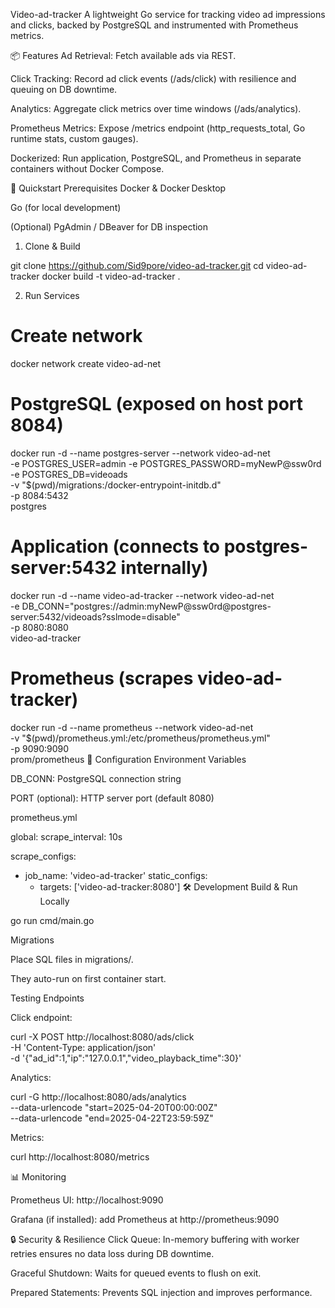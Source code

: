 Video-ad-tracker
A lightweight Go service for tracking video ad impressions and clicks, backed by PostgreSQL and instrumented with Prometheus metrics.

📦 Features
Ad Retrieval: Fetch available ads via REST.

Click Tracking: Record ad click events (/ads/click) with resilience and queuing on DB downtime.

Analytics: Aggregate click metrics over time windows (/ads/analytics).

Prometheus Metrics: Expose /metrics endpoint (http_requests_total, Go runtime stats, custom gauges).

Dockerized: Run application, PostgreSQL, and Prometheus in separate containers without Docker Compose.

🚀 Quickstart
Prerequisites
Docker & Docker Desktop

Go (for local development)

(Optional) PgAdmin / DBeaver for DB inspection

1. Clone & Build

git clone https://github.com/Sid9pore/video-ad-tracker.git
cd video-ad-tracker
docker build -t video-ad-tracker .

2. Run Services

# Create network
docker network create video-ad-net

# PostgreSQL (exposed on host port 8084)
docker run -d --name postgres-server --network video-ad-net \
  -e POSTGRES_USER=admin -e POSTGRES_PASSWORD=myNewP@ssw0rd \
  -e POSTGRES_DB=videoads \
  -v "$(pwd)/migrations:/docker-entrypoint-initdb.d" \
  -p 8084:5432 \
  postgres

# Application (connects to postgres-server:5432 internally)
docker run -d --name video-ad-tracker --network video-ad-net \
  -e DB_CONN="postgres://admin:myNewP@ssw0rd@postgres-server:5432/videoads?sslmode=disable" \
  -p 8080:8080 \
  video-ad-tracker

# Prometheus (scrapes video-ad-tracker)
docker run -d --name prometheus --network video-ad-net \
  -v "$(pwd)/prometheus.yml:/etc/prometheus/prometheus.yml" \
  -p 9090:9090 \
  prom/prometheus
📑 Configuration
Environment Variables

DB_CONN: PostgreSQL connection string

PORT (optional): HTTP server port (default 8080)

prometheus.yml

global:
  scrape_interval: 10s

scrape_configs:
  - job_name: 'video-ad-tracker'
    static_configs:
      - targets: ['video-ad-tracker:8080']
🛠️ Development
Build & Run Locally

go run cmd/main.go

Migrations

Place SQL files in migrations/.

They auto-run on first container start.

Testing Endpoints

Click endpoint:

curl -X POST http://localhost:8080/ads/click \
  -H 'Content-Type: application/json' \
  -d '{"ad_id":1,"ip":"127.0.0.1","video_playback_time":30}'

Analytics:

curl -G http://localhost:8080/ads/analytics \
  --data-urlencode "start=2025-04-20T00:00:00Z" \
  --data-urlencode "end=2025-04-22T23:59:59Z"

Metrics:

curl http://localhost:8080/metrics

📊 Monitoring

Prometheus UI: http://localhost:9090

Grafana (if installed): add Prometheus at http://prometheus:9090

🔒 Security & Resilience
Click Queue: In-memory buffering with worker retries ensures no data loss during DB downtime.

Graceful Shutdown: Waits for queued events to flush on exit.

Prepared Statements: Prevents SQL injection and improves performance.